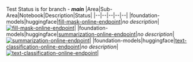 
Test Status is for branch - **_main_**
|Area|Sub-Area|Notebook|Description|Status|
|--|--|--|--|--|
|foundation-models|huggingface|[fill-mask-online-endpoint](foundation-models/huggingface/inference/fill-mask/fill-mask-online-endpoint.ipynb)|*no description*|[![fill-mask-online-endpoint](https://github.com/Azure/azureml-examples/actions/workflows/sdk-foundation-models-huggingface-inference-fill-mask-fill-mask-online-endpoint.yml/badge.svg?branch=main)](https://github.com/Azure/azureml-examples/actions/workflows/sdk-foundation-models-huggingface-inference-fill-mask-fill-mask-online-endpoint.yml)|
|foundation-models|huggingface|[summarization-online-endpoint](foundation-models/huggingface/inference/summarization/summarization-online-endpoint.ipynb)|*no description*|[![summarization-online-endpoint](https://github.com/Azure/azureml-examples/actions/workflows/sdk-foundation-models-huggingface-inference-summarization-summarization-online-endpoint.yml/badge.svg?branch=main)](https://github.com/Azure/azureml-examples/actions/workflows/sdk-foundation-models-huggingface-inference-summarization-summarization-online-endpoint.yml)|
|foundation-models|huggingface|[text-classification-online-endpoint](foundation-models/huggingface/inference/text-classification/text-classification-online-endpoint.ipynb)|*no description*|[![text-classification-online-endpoint](https://github.com/Azure/azureml-examples/actions/workflows/sdk-foundation-models-huggingface-inference-text-classification-text-classification-online-endpoint.yml/badge.svg?branch=main)](https://github.com/Azure/azureml-examples/actions/workflows/sdk-foundation-models-huggingface-inference-text-classification-text-classification-online-endpoint.yml)|
